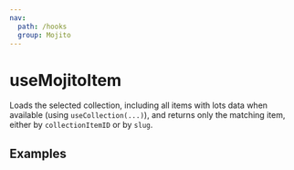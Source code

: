 ```yaml
---
nav:
  path: /hooks
  group: Mojito
---
```


# useMojitoItem

Loads the selected collection, including all items with lots data when available (using `useCollection(...)`), and
returns only the matching item, either by `collectionItemID` or by `slug`.


## Examples

<code src="./demo/demo1.tsx" />
